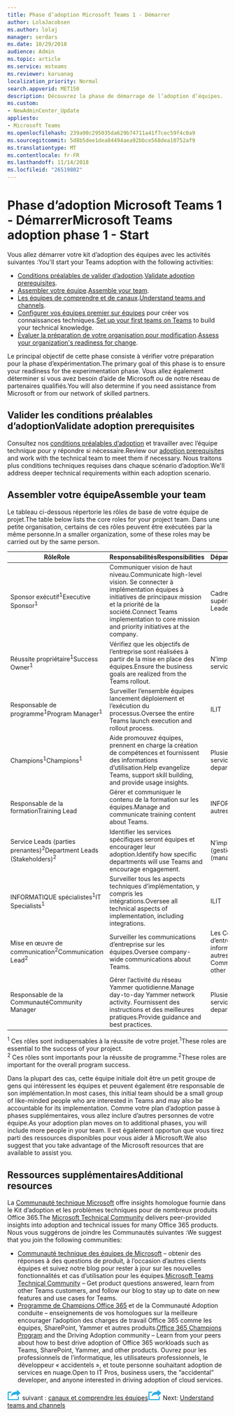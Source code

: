 ```yaml
---
title: Phase d’adoption Microsoft Teams 1 - Démarrer
author: LolaJacobsen
ms.author: lolaj
manager: serdars
ms.date: 10/29/2018
audience: Admin
ms.topic: article
ms.service: msteams
ms.reviewer: karuanag
localization_priority: Normal
search.appverid: MET150
description: Découvrez la phase de démarrage de l’adoption d’équipes.
ms.custom:
- NewAdminCenter_Update
appliesto:
- Microsoft Teams
ms.openlocfilehash: 239a90c295035da629b74711a41f7cec59f4c0a9
ms.sourcegitcommit: 5d8b5dee1dea84494aea92bbce568dea10752af9
ms.translationtype: MT
ms.contentlocale: fr-FR
ms.lasthandoff: 11/14/2018
ms.locfileid: "26519802"
---
```

# <a name="microsoft-teams-adoption-phase-1---start"></a><span data-ttu-id="02f65-103">Phase d’adoption Microsoft Teams 1 - Démarrer</span><span class="sxs-lookup"><span data-stu-id="02f65-103">Microsoft Teams adoption phase 1 - Start</span></span>

<span data-ttu-id="02f65-104">Vous allez démarrer votre kit d’adoption des équipes avec les activités suivantes :</span><span class="sxs-lookup"><span data-stu-id="02f65-104">You'll start your Teams adoption with the following activities:</span></span>

- <span data-ttu-id="02f65-105">[Conditions préalables de valider d’adoption](#validate-adoption-prerequisites).</span><span class="sxs-lookup"><span data-stu-id="02f65-105">[Validate adoption prerequisites](#validate-adoption-prerequisites).</span></span>
- <span data-ttu-id="02f65-106">[Assembler votre équipe](#assemble-your-team).</span><span class="sxs-lookup"><span data-stu-id="02f65-106">[Assemble your team](#assemble-your-team).</span></span>
- <span data-ttu-id="02f65-107">[Les équipes de comprendre et de canaux](teams-adoption-understand-teams-and-channels.md).</span><span class="sxs-lookup"><span data-stu-id="02f65-107">[Understand teams and channels](teams-adoption-understand-teams-and-channels.md).</span></span>
- <span data-ttu-id="02f65-108">[Configurer vos équipes premier sur équipes](teams-adoption-your-first-teams.md) pour créer vos connaissances techniques.</span><span class="sxs-lookup"><span data-stu-id="02f65-108">[Set up your first teams on Teams](teams-adoption-your-first-teams.md) to build your technical knowledge.</span></span>
- <span data-ttu-id="02f65-109">[Évaluer la préparation de votre organisation pour modification](teams-adoption-assess-readiness.md).</span><span class="sxs-lookup"><span data-stu-id="02f65-109">[Assess your organization's readiness for change](teams-adoption-assess-readiness.md).</span></span>

<span data-ttu-id="02f65-110">Le principal objectif de cette phase consiste à vérifier votre préparation pour la phase d’expérimentation.</span><span class="sxs-lookup"><span data-stu-id="02f65-110">The primary goal of this phase is to ensure your readiness for the experimentation phase.</span></span> <span data-ttu-id="02f65-111">Vous allez également déterminer si vous avez besoin d’aide de Microsoft ou de notre réseau de partenaires qualifiés.</span><span class="sxs-lookup"><span data-stu-id="02f65-111">You will also determine if you need assistance from Microsoft or from our network of skilled partners.</span></span>  

## <a name="validate-adoption-prerequisites"></a><span data-ttu-id="02f65-112">Valider les conditions préalables d’adoption</span><span class="sxs-lookup"><span data-stu-id="02f65-112">Validate adoption prerequisites</span></span>

<span data-ttu-id="02f65-113">Consultez nos [conditions préalables d’adoption](teams-adoption-get-started.md#adoption-prerequisites) et travailler avec l’équipe technique pour y répondre si nécessaire.</span><span class="sxs-lookup"><span data-stu-id="02f65-113">Review our [adoption prerequisites](teams-adoption-get-started.md#adoption-prerequisites) and work with the technical team to meet them if necessary.</span></span> <span data-ttu-id="02f65-114">Nous traitons plus conditions techniques requises dans chaque scénario d’adoption.</span><span class="sxs-lookup"><span data-stu-id="02f65-114">We'll address deeper technical requirements within each adoption scenario.</span></span>

## <a name="assemble-your-team"></a><span data-ttu-id="02f65-115">Assembler votre équipe</span><span class="sxs-lookup"><span data-stu-id="02f65-115">Assemble your team</span></span>

<span data-ttu-id="02f65-116">Le tableau ci-dessous répertorie les rôles de base de votre équipe de projet.</span><span class="sxs-lookup"><span data-stu-id="02f65-116">The table below lists the core roles for your project team.</span></span> <span data-ttu-id="02f65-117">Dans une petite organisation, certains de ces rôles peuvent être exécutées par la même personne.</span><span class="sxs-lookup"><span data-stu-id="02f65-117">In a smaller organization, some of these roles may be carried out by the same person.</span></span>

| <span data-ttu-id="02f65-118">Rôle</span><span class="sxs-lookup"><span data-stu-id="02f65-118">Role</span></span> | <span data-ttu-id="02f65-119">Responsabilités</span><span class="sxs-lookup"><span data-stu-id="02f65-119">Responsibilities</span></span> | <span data-ttu-id="02f65-120">Département</span><span class="sxs-lookup"><span data-stu-id="02f65-120">Department</span></span> |
| ---- | ---------------- | ---------- |
| <span data-ttu-id="02f65-121">Sponsor exécutif<sup>1</sup></span><span class="sxs-lookup"><span data-stu-id="02f65-121">Executive Sponsor<sup>1</sup></span></span> | <span data-ttu-id="02f65-122">Communiquer vision de haut niveau.</span><span class="sxs-lookup"><span data-stu-id="02f65-122">Communicate high-level vision.</span></span> <span data-ttu-id="02f65-123">Se connecter à implémentation équipes à initiatives de principaux mission et la priorité de la société.</span><span class="sxs-lookup"><span data-stu-id="02f65-123">Connect Teams implementation to core mission and priority initiatives at the company.</span></span> | <span data-ttu-id="02f65-124">Cadres supérieurs</span><span class="sxs-lookup"><span data-stu-id="02f65-124">Executive Leadership</span></span> |
| <span data-ttu-id="02f65-125">Réussite propriétaire<sup>1</sup></span><span class="sxs-lookup"><span data-stu-id="02f65-125">Success Owner<sup>1</sup></span></span> | <span data-ttu-id="02f65-126">Vérifiez que les objectifs de l’entreprise sont réalisées à partir de la mise en place des équipes.</span><span class="sxs-lookup"><span data-stu-id="02f65-126">Ensure the business goals are realized from the Teams rollout.</span></span> | <span data-ttu-id="02f65-127">N’importe quel service</span><span class="sxs-lookup"><span data-stu-id="02f65-127">Any department</span></span> |
| <span data-ttu-id="02f65-128">Responsable de programme<sup>1</sup></span><span class="sxs-lookup"><span data-stu-id="02f65-128">Program Manager<sup>1</sup></span></span> | <span data-ttu-id="02f65-129">Surveiller l’ensemble équipes lancement déploiement et l’exécution du processus.</span><span class="sxs-lookup"><span data-stu-id="02f65-129">Oversee the entire Teams launch execution and rollout process.</span></span> | <span data-ttu-id="02f65-130">IL</span><span class="sxs-lookup"><span data-stu-id="02f65-130">IT</span></span> |
| <span data-ttu-id="02f65-131">Champions<sup>1</sup></span><span class="sxs-lookup"><span data-stu-id="02f65-131">Champions<sup>1</sup></span></span> | <span data-ttu-id="02f65-132">Aide promouvez équipes, prennent en charge la création de compétences et fournissent des informations d’utilisation.</span><span class="sxs-lookup"><span data-stu-id="02f65-132">Help evangelize Teams, support skill building, and provide usage insights.</span></span> | <span data-ttu-id="02f65-133">Plusieurs services</span><span class="sxs-lookup"><span data-stu-id="02f65-133">Multiple departments</span></span> |
| <span data-ttu-id="02f65-134">Responsable de la formation</span><span class="sxs-lookup"><span data-stu-id="02f65-134">Training Lead</span></span> | <span data-ttu-id="02f65-135">Gérer et communiquer le contenu de la formation sur les équipes.</span><span class="sxs-lookup"><span data-stu-id="02f65-135">Manage and communicate training content about Teams.</span></span> | <span data-ttu-id="02f65-136">INFORMATIQUE ou autres</span><span class="sxs-lookup"><span data-stu-id="02f65-136">IT or other</span></span> |
| <span data-ttu-id="02f65-137">Service Leads (parties prenantes)<sup>2</sup></span><span class="sxs-lookup"><span data-stu-id="02f65-137">Department Leads (Stakeholders)<sup>2</sup></span></span> | <span data-ttu-id="02f65-138">Identifier les services spécifiques seront équipes et encourager leur adoption.</span><span class="sxs-lookup"><span data-stu-id="02f65-138">Identify how specific departments will use Teams and encourage engagement.</span></span> | <span data-ttu-id="02f65-139">N’importe quel service (gestion)</span><span class="sxs-lookup"><span data-stu-id="02f65-139">Any department (management)</span></span> |
| <span data-ttu-id="02f65-140">INFORMATIQUE spécialistes<sup>1</sup></span><span class="sxs-lookup"><span data-stu-id="02f65-140">IT Specialists<sup>1</sup></span></span> | <span data-ttu-id="02f65-141">Surveiller tous les aspects techniques d’implémentation, y compris les intégrations.</span><span class="sxs-lookup"><span data-stu-id="02f65-141">Oversee all technical aspects of implementation, including integrations.</span></span> | <span data-ttu-id="02f65-142">IL</span><span class="sxs-lookup"><span data-stu-id="02f65-142">IT</span></span> |
| <span data-ttu-id="02f65-143">Mise en œuvre de communication<sup>2</sup></span><span class="sxs-lookup"><span data-stu-id="02f65-143">Communication Lead<sup>2</sup></span></span> | <span data-ttu-id="02f65-144">Surveiller les communications d’entreprise sur les équipes.</span><span class="sxs-lookup"><span data-stu-id="02f65-144">Oversee company-wide communications about Teams.</span></span> | <span data-ttu-id="02f65-145">Les Communications d’entreprise, informatique, ou autres</span><span class="sxs-lookup"><span data-stu-id="02f65-145">Corporate Communications, IT, or other</span></span> |
| <span data-ttu-id="02f65-146">Responsable de la Communauté</span><span class="sxs-lookup"><span data-stu-id="02f65-146">Community Manager</span></span> | <span data-ttu-id="02f65-147">Gérer l’activité du réseau Yammer quotidienne.</span><span class="sxs-lookup"><span data-stu-id="02f65-147">Manage day-to-day Yammer network activity.</span></span> <span data-ttu-id="02f65-148">Fournissent des instructions et des meilleures pratiques.</span><span class="sxs-lookup"><span data-stu-id="02f65-148">Provide guidance and best practices.</span></span> | <span data-ttu-id="02f65-149">Plusieurs services</span><span class="sxs-lookup"><span data-stu-id="02f65-149">Multiple departments</span></span> |

<span data-ttu-id="02f65-150"><sup>1</sup> Ces rôles sont indispensables à la réussite de votre projet.</span><span class="sxs-lookup"><span data-stu-id="02f65-150"><sup>1</sup>These roles are essential to the success of your project.</span></span></br>
<span data-ttu-id="02f65-151"><sup>2</sup> Ces rôles sont importants pour la réussite de programme.</span><span class="sxs-lookup"><span data-stu-id="02f65-151"><sup>2</sup>These roles are important for the overall program success.</span></span>

<span data-ttu-id="02f65-152">Dans la plupart des cas, cette équipe initiale doit être un petit groupe de gens qui intéressent les équipes et peuvent également être responsable de son implémentation.</span><span class="sxs-lookup"><span data-stu-id="02f65-152">In most cases, this initial team should be a small group of like-minded people who are interested in Teams and may also be accountable for its implementation.</span></span> <span data-ttu-id="02f65-153">Comme votre plan d’adoption passe à phases supplémentaires, vous allez inclure d’autres personnes de votre équipe.</span><span class="sxs-lookup"><span data-stu-id="02f65-153">As your adoption plan moves on to additional phases, you will include more people in your team.</span></span> <span data-ttu-id="02f65-154">Il est également opportun que vous tirez parti des ressources disponibles pour vous aider à Microsoft.</span><span class="sxs-lookup"><span data-stu-id="02f65-154">We also suggest that you take advantage of the Microsoft resources that are available to assist you.</span></span> 

## <a name="additional-resources"></a><span data-ttu-id="02f65-155">Ressources supplémentaires</span><span class="sxs-lookup"><span data-stu-id="02f65-155">Additional resources</span></span>

<span data-ttu-id="02f65-156">La [Communauté technique Microsoft](https://aka.ms/TechCommunity) offre insights homologue fournie dans le Kit d’adoption et les problèmes techniques pour de nombreux produits Office 365.</span><span class="sxs-lookup"><span data-stu-id="02f65-156">The [Microsoft Technical Community](https://aka.ms/TechCommunity) delivers peer-provided insights into adoption and technical issues for many Office 365 products.</span></span> <span data-ttu-id="02f65-157">Nous vous suggérons de joindre les Communautés suivantes :</span><span class="sxs-lookup"><span data-stu-id="02f65-157">We suggest that you join the following communities:</span></span>

- <span data-ttu-id="02f65-158">[Communauté technique des équipes de Microsoft](https://aka.ms/TeamsCommunity) – obtenir des réponses à des questions de produit, à l’occasion d’autres clients équipes et suivez notre blog pour rester à jour sur les nouvelles fonctionnalités et cas d’utilisation pour les équipes.</span><span class="sxs-lookup"><span data-stu-id="02f65-158">[Microsoft Teams Technical Community](https://aka.ms/TeamsCommunity) – Get product questions answered, learn from other Teams customers, and follow our blog to stay up to date on new features and use cases for Teams.</span></span> 
- <span data-ttu-id="02f65-159">[Programme de Champions Office 365](https://aka.ms/O365Champions) et de la Communauté Adoption conduite – enseignements de vos homologues sur la meilleure encourager l’adoption des charges de travail Office 365 comme les équipes, SharePoint, Yammer et autres produits.</span><span class="sxs-lookup"><span data-stu-id="02f65-159">[Office 365 Champions Program](https://aka.ms/O365Champions) and the Driving Adoption community – Learn from your peers about how to best drive adoption of Office 365 workloads such as Teams, SharePoint, Yammer, and other products.</span></span> <span data-ttu-id="02f65-160">Ouvrez pour les professionnels de l’informatique, les utilisateurs professionnels, le développeur « accidentels », et toute personne souhaitant adoption de services en nuage.</span><span class="sxs-lookup"><span data-stu-id="02f65-160">Open to IT Pros, business users, the “accidental” developer, and anyone interested in driving adoption of cloud services.</span></span>  


<span data-ttu-id="02f65-161">![Icône d’étapes suivante](media/teams-adoption-next-icon.png) suivant : [canaux et comprendre les équipes](teams-adoption-understand-teams-and-channels.md)</span><span class="sxs-lookup"><span data-stu-id="02f65-161">![Next Steps icon](media/teams-adoption-next-icon.png) Next: [Understand teams and channels](teams-adoption-understand-teams-and-channels.md)</span></span>
